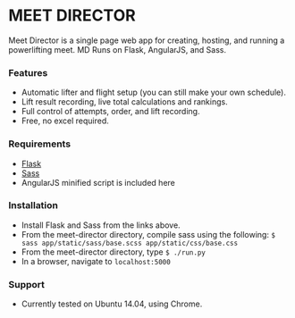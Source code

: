 # MEET DIRECTOR #

Meet Director is a single page web app for creating, hosting, and running a powerlifting meet. MD Runs on Flask, AngularJS, and Sass.

### Features ###

* Automatic lifter and flight setup (you can still make your own schedule).
* Lift result recording, live total calculations and rankings.
* Full control of attempts, order, and lift recording.
* Free, no excel required.

### Requirements ###

* [Flask](http://flask.pocoo.org/)
* [Sass](http://sass-lang.com/install)
* AngularJS minified script is included here

### Installation ###
* Install Flask and Sass from the links above.
* From the meet-director directory, compile sass using the following:
      `$ sass app/static/sass/base.scss app/static/css/base.css`
* From the meet-director directory, type `$ ./run.py`
* In a browser, navigate to `localhost:5000`

### Support ###

* Currently tested on Ubuntu 14.04, using Chrome.